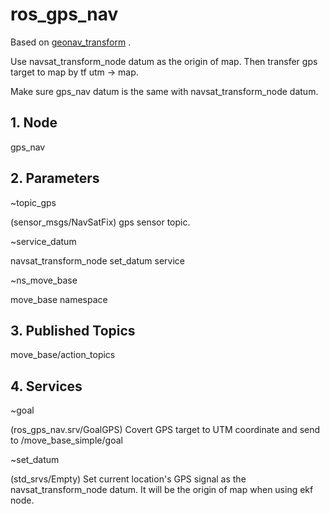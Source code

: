 # ros_gps_nav

Based on [geonav_transform](http://wiki.ros.org/geonav_transform) .

Use navsat_transform_node datum as the origin of map. Then transfer gps target to map by tf utm -> map.

Make sure gps_nav datum is the same with navsat_transform_node datum.

## 1. Node

gps_nav

## 2. Parameters

~topic_gps

(sensor_msgs/NavSatFix) gps sensor topic.

~service_datum

navsat_transform_node set_datum service

~ns_move_base

move_base namespace

## 3. Published Topics

move_base/action_topics

## 4. Services

~goal

(ros_gps_nav.srv/GoalGPS) Covert GPS target to UTM coordinate and send to /move_base_simple/goal

~set_datum

(std_srvs/Empty) Set current location's GPS signal as the navsat_transform_node datum. It will be the origin of map when using ekf node.
